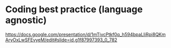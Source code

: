 # Coding best practice (language agnostic)

https://docs.google.com/presentation/d/1mTjvcPtkf0q_h594bpaLIiRpi8QKmAryOxLwSFEvyeM/edit#slide=id.g1f87997393_0_782
